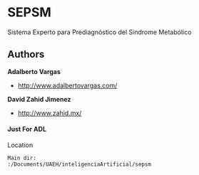 SEPSM
=====

Sistema Experto para Prediagnóstico del Sindrome Metabólico


## Authors

**Adalberto Vargas**

- <http://www.adalbertovargas.com/>

**David Zahid Jimenez**

- <http://www.zahid.mx/>


#### Just For ADL
Location
```
Main dir:
:/Documents/UAEH/inteligenciaArtificial/sepsm
```

